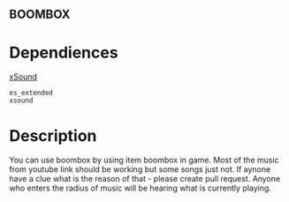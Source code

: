 ## BOOMBOX

# Dependiences

[xSound](https://github.com/Xogy/xsound)

```
es_extended
xsound
```

# Description

You can use boombox by using item boombox in game. Most of the music from youtube link should be working but some songs just not. If aynone have a clue what is the reason of that - please create pull request. Anyone who enters the radius of music will be hearing what is currently playing. 
